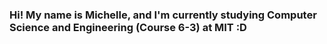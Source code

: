 ### Hi! My name is Michelle, and I'm currently studying Computer Science and Engineering (Course 6-3) at MIT :D
